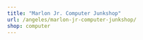 ```yaml
---
title: "Marlon Jr. Computer Junkshop"
url: /angeles/marlon-jr-computer-junkshop/
shop: computer
---
```


